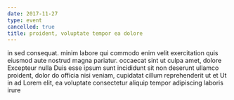 ```yaml
---
date: 2017-11-27
type: event
cancelled: true
title: proident, voluptate tempor ea dolore
---
```

in sed consequat. minim labore qui commodo enim velit exercitation quis eiusmod aute nostrud magna pariatur. occaecat sint ut culpa amet, dolore Excepteur nulla Duis esse ipsum sunt incididunt sit non deserunt ullamco proident, dolor do officia nisi veniam, cupidatat cillum reprehenderit ut et Ut in ad Lorem elit, ea voluptate consectetur aliquip tempor adipiscing laboris irure
